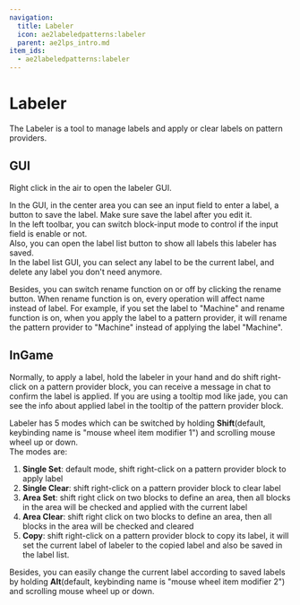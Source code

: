```yaml
---
navigation:
  title: Labeler
  icon: ae2labeledpatterns:labeler
  parent: ae2lps_intro.md
item_ids:
  - ae2labeledpatterns:labeler
---
```


# Labeler
<ItemImage id="ae2labeledpatterns:labeler" scale="4"></ItemImage>
The Labeler is a tool to manage labels and apply or clear labels on pattern providers.

## GUI
Right click in the air to open the labeler GUI.

In the GUI, in the center area you can see an input field to enter a label, a button to save the label. Make sure save the label after you edit it.  
In the left toolbar, you can switch block-input mode to control if the input field is enable or not.  
Also, you can open the label list button to show all labels this labeler has saved.  
In the label list GUI, you can select any label to be the current label, and delete any label you don't need anymore.

Besides, you can switch rename function on or off by clicking the rename button.
When rename function is on, every operation will affect name instead of label.
For example, if you set the label to "Machine" and rename function is on,
when you apply the label to a pattern provider,
it will rename the pattern provider to "Machine" instead of applying the label "Machine".

## InGame
Normally, to apply a label, hold the labeler in your hand and do shift right-click on a pattern provider block,
you can receive a message in chat to confirm the label is applied.
If you are using a tooltip mod like jade,
you can see the info about applied label in the tooltip of the pattern provider block.

Labeler has 5 modes which can be switched by holding **Shift**(default, keybinding name is "mouse wheel item modifier 1") and scrolling mouse wheel up or down.  
The modes are:
1. **Single Set**: default mode, shift right-click on a pattern provider block to apply label
2. **Single Clear**: shift right-click on a pattern provider block to clear label
3. **Area Set**: shift right click on two blocks to define an area, then all blocks in the area will be checked and applied with the current label
4. **Area Clear**: shift right click on two blocks to define an area, then all blocks in the area will be checked and cleared
5. **Copy**: shift right-click on a pattern provider block to copy its label, it will set the current label of labeler to the copied label and also be saved in the label list.

Besides, you can easily change the current label according to saved labels by holding **Alt**(default, keybinding name is "mouse wheel item modifier 2") and scrolling mouse wheel up or down.